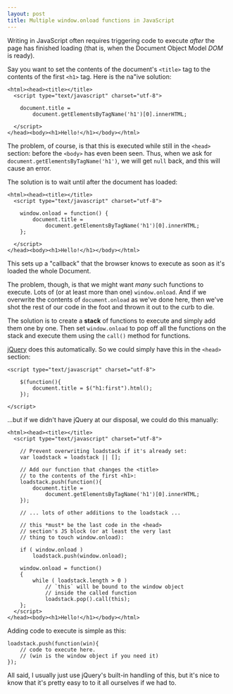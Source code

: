 ```yaml
---
layout: post
title: Multiple window.onload functions in JavaScript
---
```


Writing in JavaScript often requires triggering code to execute *after* the
page has finished loading (that is, when the Document Object Model *DOM* is
ready).

Say you want to set the contents of the document's `<title>` tag to the
contents of the first `<h1>` tag. Here is the na"ive solution:

    <html><head><title></title>
      <script type="text/javascript" charset="utf-8">
      
        document.title =
            document.getElementsByTagName('h1')[0].innerHTML;
      
      </script>
    </head><body><h1>Hello!</h1></body></html>
    

The problem, of course, is that this is executed while still in the `<head>`
section: before the `<body>` has even been seen. Thus, when we ask for
`document.getElementsByTagName('h1')`, we will get `null` back, and this will
cause an error.

The solution is to wait until after the document has loaded:

    <html><head><title></title>
      <script type="text/javascript" charset="utf-8">
      
        window.onload = function() {
            document.title =
                document.getElementsByTagName('h1')[0].innerHTML;
        };
        
      </script>
    </head><body><h1>Hello!</h1></body></html>
    

This sets up a "callback" that the browser knows to execute as soon as it's
loaded the whole Document.

The problem, though, is that we might want *many* such functions to execute.
Lots of (or at least more than one) `window.onload`. And if we overwrite the
contents of `document.onload` as we've done here, then we've shot the rest of
our code in the foot and thrown it out to the curb to die.

The solution is to create a **stack** of functions to execute and simply add
them one by one. Then set `window.onload` to pop off all the functions on the
stack and execute them using the `call()` method for functions.

[jQuery][1] does this automatically. So we could simply have this in the
`<head>` section:

    <script type="text/javascript" charset="utf-8">
    
        $(function(){
            document.title = $("h1:first").html();
        });
    
    </script>
    

...but if we didn't have jQuery at our disposal, we could do this manually:

    <html><head><title></title>
      <script type="text/javascript" charset="utf-8">
        
        // Prevent overwriting loadstack if it's already set:
        var loadstack = loadstack || [];
        
        // Add our function that changes the <title>
        // to the contents of the first <h1>:
        loadstack.push(function(){
            document.title =
                document.getElementsByTagName('h1')[0].innerHTML;
        });
        
        // ... lots of other additions to the loadstack ...
    
        // this *must* be the last code in the <head>
        // section's JS block (or at least the very last
        // thing to touch window.onload):
        
        if ( window.onload )
            loadstack.push(window.onload);
        
        window.onload = function()
        {
            while ( loadstack.length > 0 )
                // `this` will be bound to the window object
                // inside the called function
                loadstack.pop().call(this);
        };
      </script>
    </head><body><h1>Hello!</h1></body></html>
    

Adding code to execute is simple as this:

    loadstack.push(function(win){
        // code to execute here.
        // (win is the window object if you need it)
    });
    

All said, I usually just use jQuery's built-in handling of this, but it's nice
to know that it's pretty easy to to it all ourselves if we had to.

 [1]: http://jquery.com

